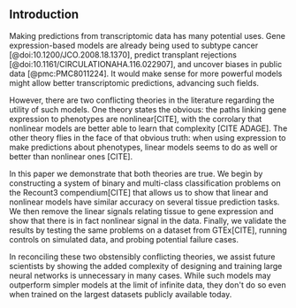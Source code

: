 ## Introduction

Making predictions from transcriptomic data has many potential uses.
Gene expression-based models are already being used to subtype cancer [@doi:10.1200/JCO.2008.18.1370], predict transplant rejections [@doi:10.1161/CIRCULATIONAHA.116.022907], and uncover biases in public data [@pmc:PMC8011224].
It would make sense for more powerful models might allow better transcriptomic predictions, advancing such fields.

However, there are two conflicting theories in the literature regarding the utility of such models.
One theory states the obvious: the paths linking gene expression to phenotypes are nonlinear[CITE], with the corrolary that nonlinear models are better able to learn that complexity [CITE ADAGE].
The other theory flies in the face of that obvious truth: when using expression to make predictions about phenotypes, linear models seems to do as well or better than nonlinear ones [CITE].

In this paper we demonstrate that both theories are true.
We begin by constructing a system of binary and multi-class classification problems on the Recount3 compendium[CITE] that allows us to show that linear and nonlinear models have similar accuracy on several tissue prediction tasks.
We then remove the linear signals relating tissue to gene expression and show that there is in fact nonlinear signal in the data.
Finally, we validate the results by testing the same problems on a dataset from GTEx[CITE], running controls on simulated data, and probing potential failure cases.

In reconciling these two obstensibly conflicting theories, we assist future scientists by showing the added complexity of designing and training large neural networks is unnecessary in many cases.
While such models may outperform simpler models at the limit of infinite data, they don't do so even when trained on the largest datasets publicly available today.
